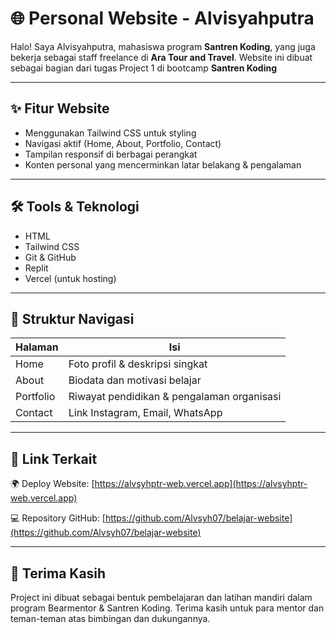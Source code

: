 # 🌐 Personal Website - Alvisyahputra

Halo! Saya Alvisyahputra, mahasiswa program **Santren Koding**, yang juga bekerja sebagai staff freelance di **Ara Tour and Travel**. Website ini dibuat sebagai bagian dari tugas Project 1 di bootcamp **Santren Koding**

---

## ✨ Fitur Website

- Menggunakan Tailwind CSS untuk styling
- Navigasi aktif (Home, About, Portfolio, Contact)
- Tampilan responsif di berbagai perangkat
- Konten personal yang mencerminkan latar belakang & pengalaman

---

## 🛠️ Tools & Teknologi

- HTML
- Tailwind CSS
- Git & GitHub
- Replit
- Vercel (untuk hosting)

---

## 📁 Struktur Navigasi

| Halaman | Isi |
|---------|-----|
| Home | Foto profil & deskripsi singkat |
| About | Biodata dan motivasi belajar |
| Portfolio | Riwayat pendidikan & pengalaman organisasi |
| Contact | Link Instagram, Email, WhatsApp |

---
## 🔗 Link Terkait

🌍 Deploy Website: [https://alvsyhptr-web.vercel.app](https://alvsyhptr-web.vercel.app)

💻 Repository GitHub: [https://github.com/Alvsyh07/belajar-website](https://github.com/Alvsyh07/belajar-website)

---
## 🙏 Terima Kasih

Project ini dibuat sebagai bentuk pembelajaran dan latihan mandiri dalam program Bearmentor & Santren Koding. Terima kasih untuk para mentor dan teman-teman atas bimbingan dan dukungannya.
